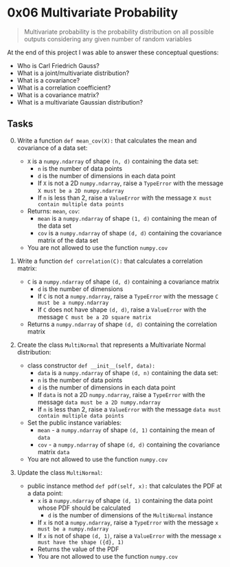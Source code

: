 # 0x06 Multivariate Probability

> Multivariate probability is the probability distribution on all possible outputs considering any given number of random variables

At the end of this project I was able to answer these conceptual questions:

* Who is Carl Friedrich Gauss?
* What is a joint/multivariate distribution?
* What is a covariance?
* What is a correlation coefficient?
* What is a covariance matrix?
* What is a multivariate Gaussian distribution?

## Tasks

0. Write a function `def mean_cov(X):` that calculates the mean and covariance of a data set:

    * `X` is a `numpy.ndarray` of shape `(n, d)` containing the data set:
        * `n` is the number of data points
        * `d` is the number of dimensions in each data point
        * If `X` is not a 2D `numpy.ndarray`, raise a `TypeError` with the message `X must be a 2D numpy.ndarray`
        * If `n` is less than 2, raise a `ValueError` with the message `X must contain multiple data points`
    * Returns: `mean`, `cov`:
        * `mean` is a `numpy.ndarray` of shape `(1, d)` containing the mean of the data set
        * `cov` is a `numpy.ndarray` of shape `(d, d)` containing the covariance matrix of the data set
    * You are not allowed to use the function `numpy.cov`

1. Write a function `def correlation(C):` that calculates a correlation matrix:

    * `C` is a `numpy.ndarray` of shape `(d, d)` containing a covariance matrix
        * `d` is the number of dimensions
        * If `C` is not a `numpy.ndarray`, raise a `TypeError` with the message `C must be a numpy.ndarray`
        * If `C` does not have shape `(d, d)`, raise a `ValueError` with the message `C must be a 2D square matrix`
    * Returns a `numpy.ndarray` of shape `(d, d)` containing the correlation matrix

2. Create the class `MultiNormal` that represents a Multivariate Normal distribution:

    * class constructor `def __init__(self, data):`
        * `data` is a `numpy.ndarray` of shape `(d, n)` containing the data set:
        * `n` is the number of data points
        * `d` is the number of dimensions in each data point
        * If `data` is not a 2D `numpy.ndarray`, raise a `TypeError` with the message `data must be a 2D numpy.ndarray`
        * If `n` is less than 2, raise a `ValueError` with the message `data must contain multiple data points`
    * Set the public instance variables:
        * `mean` - a `numpy.ndarray` of shape `(d, 1)` containing the mean of `data`
        * `cov` - a `numpy.ndarray` of shape `(d, d)` containing the covariance matrix `data`
    * You are not allowed to use the function `numpy.cov`

3. Update the class `MultiNormal`:

    * public instance method `def pdf(self, x):` that calculates the PDF at a data point:
        * `x` is a `numpy.ndarray` of shape `(d, 1)` containing the data point whose PDF should be calculated
            * `d` is the number of dimensions of the `MultiNormal` instance
        * If `x` is not a `numpy.ndarray`, raise a `TypeError` with the message `x must be a numpy.ndarray`
        * If `x` is not of shape `(d, 1)`, raise a `ValueError` with the message `x must have the shape ({d}, 1)`
        * Returns the value of the PDF
        * You are not allowed to use the function `numpy.cov`

